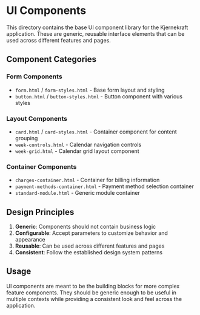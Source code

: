 # UI Components

This directory contains the base UI component library for the Kjernekraft application. These are generic, reusable interface elements that can be used across different features and pages.

## Component Categories

### Form Components
- `form.html` / `form-styles.html` - Base form layout and styling
- `button.html` / `button-styles.html` - Button component with various styles

### Layout Components
- `card.html` / `card-styles.html` - Container component for content grouping
- `week-controls.html` - Calendar navigation controls
- `week-grid.html` - Calendar grid layout component

### Container Components
- `charges-container.html` - Container for billing information
- `payment-methods-container.html` - Payment method selection container
- `standard-module.html` - Generic module container

## Design Principles

1. **Generic**: Components should not contain business logic
2. **Configurable**: Accept parameters to customize behavior and appearance
3. **Reusable**: Can be used across different features and pages
4. **Consistent**: Follow the established design system patterns

## Usage

UI components are meant to be the building blocks for more complex feature components. They should be generic enough to be useful in multiple contexts while providing a consistent look and feel across the application.